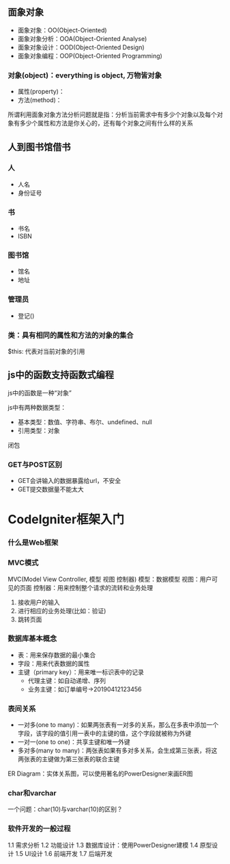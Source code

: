 ## 面象对象

- 面象对象：OO(Object-Oriented)
- 面象对象分析：OOA(Object-Oriented Analyse)
- 面象对象设计：OOD(Object-Oriented Design)
- 面象对象编程：OOP(Object-Oriented Programming)


### 对象(object)：everything is object, 万物皆对象

- 属性(property)：
- 方法(method)：

所谓利用面象对象方法分析问题就是指：分析当前需求中有多少个对象以及每个对象有多少个属性和方法是你关心的，还有每个对象之间有什么样的关系


## 人到图书馆借书

### 人
- 人名
- 身份证号
### 书
- 书名
- ISBN
### 图书馆
- 馆名
- 地址
### 管理员
- 登记()


### 类：具有相同的属性和方法的对象的集合

$this: 代表对当前对象的引用


## js中的函数支持函数式编程

js中的函数是一种“对象”

js中有两种数据类型：

- 基本类型：数值、字符串、布尔、undefined、null
- 引用类型：对象

闭包


### GET与POST区别

- GET会讲输入的数据暴露给url，不安全
- GET提交数据量不能太大


# CodeIgniter框架入门

### 什么是Web框架



### MVC模式
MVC(Model View Controller, 模型 视图 控制器)
模型：数据模型
视图：用户可见的页面
控制器：用来控制整个请求的流转和业务处理
1. 接收用户的输入
2. 进行相应的业务处理(比如：验证)
3. 跳转页面


### 数据库基本概念
- 表：用来保存数据的最小集合
- 字段：用来代表数据的属性
- 主键（primary key）：用来唯一标识表中的记录
    - 代理主键：如自动递增、序列
    - 业务主键：如订单编号->20190412123456


### 表间关系
- 一对多(one to many)：如果两张表有一对多的关系，那么在多表中添加一个字段，该字段的值引用一表中的主键的值，这个字段就被称为外键
- 一对一(one to one)：共享主键和唯一外键
- 多对多(many to many)：两张表如果有多对多关系，会生成第三张表，将这两张表的主键做为第三张表的联合主键


ER Diagram：实体关系图，可以使用著名的PowerDesigner来画ER图


### char和varchar
一个问题：char(10)与varchar(10)的区别？


### 软件开发的一般过程
1.1 需求分析
1.2 功能设计
1.3 数据库设计：使用PowerDesigner建模
1.4 原型设计
1.5 UI设计
1.6 前端开发
1.7 后端开发









